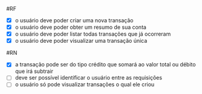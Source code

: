 #RF

- [x] o usuário deve poder criar uma nova transação
- [x] o usuário deve poder obter um resumo de sua conta
- [x] o usuário deve poder listar todas transações que já ocorreram
- [x] o usuário deve poder visualizar uma transação única

#RN

- [x] a transação pode ser do tipo crédito que somará ao valor total ou débito que irá subtrair
- [ ] deve ser possível identificar o usuário entre as requisições
- [ ] o usuário só pode visualizar transações o qual ele criou
